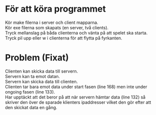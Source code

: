 # För att köra programmet  
Kör make filerna i server och client mapparna.  
Kör exe filerna som skapats (en server, två clients).  
Tryck mellanslag på båda clienterna och vänta på att spelet ska starta.  
Tryck pil upp eller w i clienterna för att flytta på fyrkanten.  

# Problem (Fixat)
Clienten kan skicka data till servern.  
Servern kan ta emot datan.  
Servern kan skicka data till clienten.  
Clienten tar bara emot data under start fasen (line 168) men inte under ongoing fasen (line 133).  
Har upptäckt att det beror på att när servern hämtar data (line 132) så skriver den över de sparade klienters ipaddresser vilket den gör efter att den skickat data en gång.  
